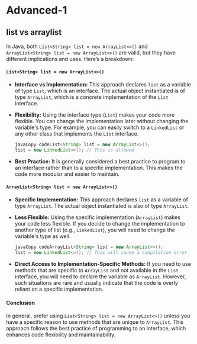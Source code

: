 # Advanced-1

## list vs arraylist

In Java, both `List<String> list = new ArrayList<>()` and `ArrayList<String> list = new ArrayList<>()` are valid, but they have different implications and uses. Here’s a breakdown:

#### `List<String> list = new ArrayList<>()`

* **Interface vs Implementation:** This approach declares `list` as a variable of type `List`, which is an interface. The actual object instantiated is of type `ArrayList`, which is a concrete implementation of the `List` interface.
*   **Flexibility:** Using the interface type (`List`) makes your code more flexible. You can change the implementation later without changing the variable's type. For example, you can easily switch to a `LinkedList` or any other class that implements the `List` interface.

    ```java
    javaCopy codeList<String> list = new ArrayList<>();
    list = new LinkedList<>(); // This is allowed
    ```
* **Best Practice:** It is generally considered a best practice to program to an interface rather than to a specific implementation. This makes the code more modular and easier to maintain.

#### `ArrayList<String> list = new ArrayList<>()`

* **Specific Implementation:** This approach declares `list` as a variable of type `ArrayList`. The actual object instantiated is also of type `ArrayList`.
*   **Less Flexible:** Using the specific implementation (`ArrayList`) makes your code less flexible. If you decide to change the implementation to another type of list (e.g., `LinkedList`), you will need to change the variable's type as well.

    ```java
    javaCopy codeArrayList<String> list = new ArrayList<>();
    list = new LinkedList<>(); // This will cause a compilation error
    ```
* **Direct Access to Implementation-Specific Methods:** If you need to use methods that are specific to `ArrayList` and not available in the `List` interface, you will need to declare the variable as `ArrayList`. However, such situations are rare and usually indicate that the code is overly reliant on a specific implementation.

#### Conclusion

In general, prefer using `List<String> list = new ArrayList<>()` unless you have a specific reason to use methods that are unique to `ArrayList`. This approach follows the best practice of programming to an interface, which enhances code flexibility and maintainability.
